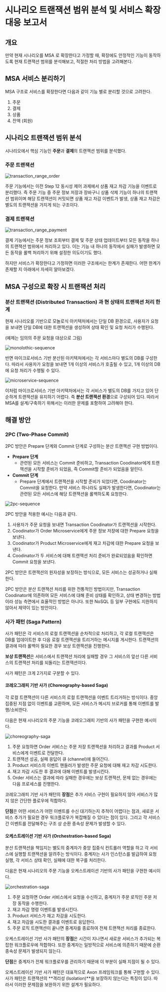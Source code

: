 # 시나리오 트랜잭션 범위 분석 및 서비스 확장 대응 보고서
## 개요
만약 현재 시나리오를 MSA 로 확장한다고 가정할 때, 확장에도 안정적인 기능이 동작하도록 현재 트랜잭션 범위를 분석해보고, 적절한 처리 방법을 고려해본다.

## MSA 서비스 분리하기
MSA 구조로 서비스를 확장한다면 다음과 같이 기능 별로 분리할 것으로 고려한다.

1. 주문
2. 결제
3. 상품
4. 잔액 (회원)

## 시나리오 트랜잭션 범위 분석
시나리오에서 핵심 기능인 **주문**과 **결제**의 트랜잭션 범위를 분석했다.

### 주문 트랜잭션

![transaction_range_order](https://github.com/user-attachments/assets/2db024e6-b24c-4c95-bd80-1961e7bd4fe7)

주문 기능에서는 이전 Step 12 동시성 제어 과제에서 상품 재고 차감 기능을 이벤트로 분리했다. 즉 주문 기능 중 주문 정보 저장과 장바구니 상품 삭제 기능이 하나의 트랜잭션 범위이며 해당 트랜잭션이 커밋되면 상품 재고 차감 이벤트가 발생, 상품 재고 차감은 별도의 트랜잭션을 가지게 되는 구조이다.

### 결제 트랜잭션

![transaction_range_payment](https://github.com/user-attachments/assets/16fc0a4b-be77-4f81-99af-6ae1e942fa15)

결제 기능에서는 주문 정보 조회부터 결제 및 주문 상태 업데이트부터 모든 동작을 하나의 트랜잭션 범위에서 처리하고 있다. 이는 기능 내 하나의 동작에서 실패가 발생하면 모든 동작을 롤백 처리하기 위해 설정한 의도이기도 했다.

하지만 서비스가 확장한다고 가정하면 이러한 구조에서는 한계가 존재한다. 어떤 한계가 존재할 지 아래에서 자세히 알아보겠다.

## MSA 구성으로 확장 시 트랜잭션 처리
### 분산 트랜잭션 (Distributed Transaction) 과 현 상태의 트랜잭션 처리 한계
현재 시나리오를 기반으로 모놀로식 아키텍처에서는 단일 DB 환경으로, 사용자가 요청을 보내면 단일 DB에 대한 트랜잭션을 생성하여 상태 확인 및 요청 처리가 수행된다.

(예제는 임의의 주문 요청을 대상으로 그림)

![monolothic-sequence](https://github.com/user-attachments/assets/6b84497d-48bc-4924-98dd-d4f041e8d762)

반면 마이크로서비스 기반 분산된 아키텍처에서는 각 서비스마다 별도의 DB를 구성한다. 따라서 사용자가 요청을 보내면 1개 이상의 서비스가 호출될 수 있고, 1개 이상의 DB에 요청 처리가 수행될 수 있다.

![microservice-sequence](https://github.com/user-attachments/assets/4aacad2a-bf20-4a29-8ef0-1a335e378954)

이처럼 마이크로서비스 기반 아키텍처에서는 각 서비스가 별도의 DB를 가지고 있어 단순하게 트랜잭션을 유지하기 어렵다. 즉 **분산 트랜잭션 환경**으로 구성되어 있다. 따라서 MSA를 설계/구축하기 위해서는 이러한 문제를 포함하여 고려해야 한다.

## 해결 방안
### 2PC (Two-Phase Commit)
2PC 방안은 Prepare 단계와 Commit 단계로 구성하는 분산 트랜잭션 구현 방법이다.

- **Prepare 단계**
    - 관련된 모든 서비스는 Commit 준비하고, Transaction Coodinator에게 트랜잭션을 시작할 준비가 되었음, 즉 Commit할 준비가 되었음을 알린다.
- **Commit 단계**
    - Prepare 단계에서 트랜잭션을 시작할 준비가 되었다면, Coodinator는 Commit을 요청한다. 만약 서비스 하나라도 실패가 발생한다면, Coodinator는 관련된 모든 서비스에 해당 트랜잭션을 롤백하도록 요청한다.

![2pc-sequence](https://github.com/user-attachments/assets/3247fd1b-4b70-4608-95df-44bb9166d206)

2PC 방안을 적용한 예시는 다음과 같다.

1. 사용자가 주문 요청을 보내면 Transaction Coodinator가 트랜잭션을 시작한다.
2. Coodinator가 Order Microservice에게 주문 정보 저장에 대한 Prepare 요청을 보낸다.
3. Coodinator가 Product Microservice에게 재고 차감에 대한 Prepare 요청을 보낸다.
4. Coodinator가 두 서비스에 대해 트랜잭션 처리 준비가 완료되었음을 확인하면 Commit 요청을 보낸다.

2PC 방안은 트랜잭션의 원자성을 보장하는 방식으로, 모든 서비스는 성공하거나 실패한다.

2PC 방안은 분산 트랜잭션 처리를 위한 전통적인 방법이지만, Transaction Coodinator에 의존하여 모든 서비스에 대해 준비 상태를 확인하고, 상태 변경하는 방법이라 성능 측면에서 효율적인 방법은 아니다. 또한 NoSQL 등 일부 구현에도 지원하지 않아서 제약이 있는 방안이다.

### 사가 패턴 (Saga Pattern)
사가 패턴은 각 서비스의 로컬 트랜잭션을 순차적으로 처리하고, 각 로컬 트랜잭션은 DB를 업데이트한 후 다음 로컬 트랜잭션을 트리거하는 메시지를 게시한다. 트랜잭션의 결과에 따라 롤백이 필요한 경우 보상 트랜잭션을 진행한다.

**보상 트랜잭션**은 서비스에서 트랜잭션 처리에 실패할 경우 그 서비스의 앞선 다른 서비스의 트랜잭션 처리를 되돌리는 트랜잭션이다.

사가 패턴은 크게 2가지로 구분할 수 있다.

#### 코레오그래피 기반 사가 (Choreography-based Saga)
각 로컬 트랜잭션이 다른 서비스의 로컬 트랜잭션을 이벤트 트리거하는 방식이다. 중앙 집중된 지점 없이 이벤트를 교환하며, 모든 서비스가 메시지 브로커를 통해 이벤트를 발행/소비한다.

다음은 현재 시나리오의 주문 기능을 코레오그래피 기반의 사가 패턴을 구현한 예시이다.

![choreography-saga](https://github.com/user-attachments/assets/7d1d8bc0-be04-429e-b8d7-7cadeee37cd6)

1. 주문 요청하면 Order 서비스는 주문 저장 트랜잭션을 처리하고 결과를 Product 서비스에게 이벤트로 전달한다.
2. 트랜잭션 성공, 실패 응답이 큐 (channel)에 들어간다.
3. Product 서비스의 이벤트 핸들러가 발생한 주문 요청에 대해 재고 차감 시도한다.
4. 재고 차감 시도한 후 결과에 대해 이벤트를 발생시킨다.
5. Order 서비스는 결과에 따라 실패한 경우에는 보상 트랜잭션, 문제 없는 경우에는 다음 프로세스를 진행한다.

코레오그래피 기반 사가 패턴의 **장점**은 추가 서비스 구현이 필요하지 않아 서비스가 많지 않은 간단한 플로우에 적합하다.

**단점**은 어떤 서비스가 어떤 이벤트를 수신 대기하는지 추적이 어렵다는 점과, 새로운 서비스 추가가 필요한 경우 워크플로우가 복잡해질 수 있다는 점이 있다. 그리고 각 서비스 간 이벤트를 전달해주는 구조 상 순환 종속성 문제가 발생할 수 있다.

#### 오케스트레이션 기반 사가 (Orchestration-based Saga)
분산 트랜잭션을 책임지는 별도의 중계자가 중앙 집중식 컨트롤러 역할을 하고 각 서비스에 실행할 트랜잭션을 알려주는 방식이다. 중계자는 사가 인스턴스를 발급하여 요청 실행, 각 서비스 상태 확인, 실패에 대한 복구를 처리한다.

다음은 현재 시나리오의 주문 기능을 오케스트레이션 기반의 사가 패턴을 구현한 예시이다.

![orchestration-saga](https://github.com/user-attachments/assets/8695766d-0f93-45bb-9fb5-358675130136)

1. 주문 요청하면 Order 서비스에서 요청을 수신하고, 중계자가 주문 로직인 주문 저장 동작을 수행한다.
2. 재고 차감 명령 이벤트를 발생시킨다.
3. Product 서비스가 재고 차감을 시도한다.
4. 재고 차감을 시도한 결과를 이벤트로 응답한다.
5. 주문 로직 트랜잭션이 끝나면 중계자를 종료하여 전체 트랜잭션 처리를 종료한다.

오케스트레이션 기반 사가 패턴의 **장점**은 시간이 지나면서 새로운 서비스가 추가되는 복잡한 워크플로우에 적합하다. 또한 중계자는 일방적으로 서비스에 의존하기 때문에 순환 종속성 문제가 발생되지 않는다.

**단점**은 중계자가 전체 워크플로우를 관리하기 때문에 이 부분이 실패 지점이 될 수 있다.

오케스트레이션 기반 사가 패턴은 대표적으로 Axon 프레임워크를 통해 구현할 수 있다.
사가 패턴은 트랜잭션의 **격리성 (Isolation)**을 보장하지 않는다는 특징이 있다. 따라서 이러한 문제점을 보완하기 위한 설계가 필요하다.
